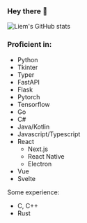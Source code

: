 ### Hey there 👋

![Liem's GitHub stats](https://github-readme-stats.vercel.app/api?username=liemeldert&count_private=true&show_icons=true&theme=tokyonight)

### Proficient in:
 - Python
  - Tkinter
  - Typer
  - FastAPI
  - Flask
  - Pytorch
  - Tensorflow
 - Go
 - C#
 - Java/Kotlin
 - Javascript/Typescript
  - React
    - Next.js
    - React Native
    - Electron
  - Vue
  - Svelte
 
 Some experience:
 - C, C++
 - Rust
